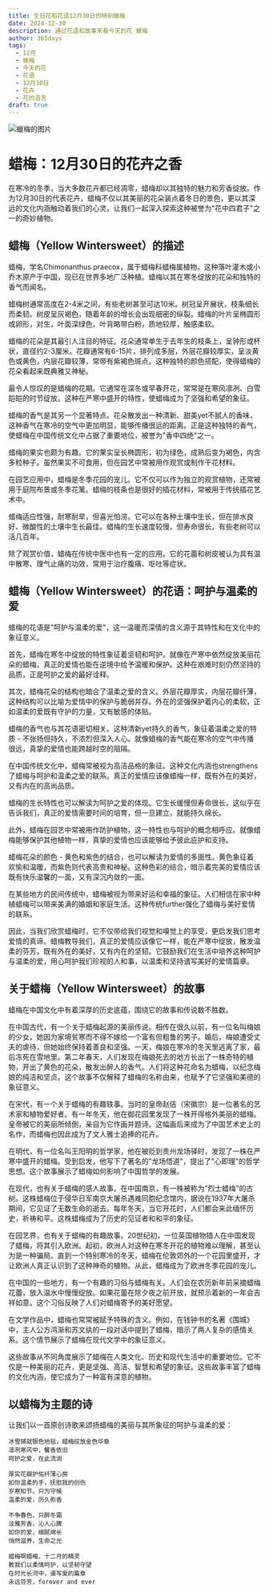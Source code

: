 ```yaml
---
title: 生日花和花语12月30日的特别蠟梅
date: 2024-12-30
description: 通过花语和故事来看今天的花 蠟梅
author: 365days
tags:
  - 12月
  - 蠟梅
  - 今天的花
  - 花语
  - 12月30日
  - 花卉
  - 花的语言
draft: true
---
```



![蠟梅的图片](#center)


# 蜡梅：12月30日的花卉之香

在寒冷的冬季，当大多数花卉都已经凋零，蜡梅却以其独特的魅力和芳香绽放。作为12月30日的代表花卉，蜡梅不仅以其美丽的花朵装点着冬日的景色，更以其深远的文化内涵触动着我们的心灵。让我们一起深入探索这种被誉为"花中四君子"之一的奇妙植物。

## 蜡梅（Yellow Wintersweet）的描述

蜡梅，学名Chimonanthus praecox，属于蜡梅科蜡梅属植物。这种落叶灌木或小乔木原产于中国，现已在世界多地广泛种植。蜡梅以其在寒冬绽放的花朵和独特的香气而闻名。

蜡梅树通常高度在2-4米之间，有些老树甚至可达10米。树冠呈开展状，枝条细长而柔韧。树皮呈灰褐色，随着年龄的增长会出现细密的纵裂。蜡梅的叶片呈椭圆形或卵形，对生，叶面深绿色，叶背略带白粉，质地较厚，触感柔软。

蜡梅的花朵是其最引人注目的特征。花朵通常单生于去年生的枝条上，呈钟形或杯状，直径约2-3厘米。花瓣通常有6-15片，排列成多层，外层花瓣较厚实，呈淡黄色或黄色，内层花瓣较薄，常带有紫褐色斑点。这种独特的颜色搭配，使得蜡梅的花朵看起来既典雅又神秘。

最令人惊叹的是蜡梅的花期。它通常在深冬或早春开花，常常是在寒风凛冽、白雪皑皑的时节绽放。这种在严寒中盛开的特性，使蜡梅成为了坚强和希望的象征。

蜡梅的香气是其另一个显著特点。花朵散发出一种清新、甜美yet不腻人的香味，这种香气在寒冷的空气中更加明显，能够传播很远的距离。正是这种独特的香气，使蜡梅在中国传统文化中占据了重要地位，被誉为"香中四绝"之一。

蜡梅的果实也颇为有趣。它的果实呈长椭圆形，初为绿色，成熟后变为褐色，内含多粒种子。虽然果实不可食用，但在园艺中常被用作观赏或制作干花材料。

在园艺应用中，蜡梅是冬季花园的宠儿。它不仅可以作为独立的观赏植物，还常被用于庭院布景或冬季花篱。蜡梅的枝条也是很好的插花材料，常被用于传统插花艺术中。

蜡梅适应性强，耐寒耐旱，但喜光怕涝。它可以在各种土壤中生长，但在排水良好、微酸性的土壤中生长最佳。蜡梅的生长速度较慢，但寿命很长，有些老树可以活几百年。

除了观赏价值，蜡梅在传统中医中也有一定的应用。它的花蕾和树皮被认为具有温中散寒、理气止痛的功效，常用于治疗腹痛、呕吐等症状。

## 蜡梅（Yellow Wintersweet）的花语：呵护与温柔的爱

蜡梅的花语是"呵护与温柔的爱"，这一温暖而深情的含义源于其特性和在文化中的象征意义。

首先，蜡梅在寒冬中绽放的特性象征着坚韧和呵护。就像在严寒中依然绽放美丽花朵的蜡梅，真正的爱情也能在逆境中给予温暖和保护。这种在艰难时刻仍然坚持的品质，正是呵护之爱的最好诠释。

其次，蜡梅花朵的结构也暗合了温柔之爱的含义。外层花瓣厚实，内层花瓣纤薄，这种结构可以比喻为爱情中的保护与脆弱并存。外在的坚强保护着内心的柔软，正如温柔的爱既有守护的力量，又有敏感的体贴。

蜡梅的香气也与其花语密切相关。这种清新yet持久的香气，象征着温柔之爱的特质 - 不张扬但持久，不浓烈但深入人心。就像蜡梅的香气能在寒冷的空气中传播很远，真挚的爱情也能跨越时空的阻隔。

在中国传统文化中，蜡梅常被视为高洁品格的象征。这种文化内涵也strengthens了蜡梅与呵护和温柔之爱的联系。真正的爱情应该像蜡梅一样，既有外在的美好，又有内在的高尚品质。

蜡梅的生长特性也可以解读为呵护之爱的体现。它生长缓慢但寿命很长，这似乎在告诉我们，真正的爱情需要时间的培育，但一旦建立，就能持久绵长。

此外，蜡梅在园艺中常被用作防护植物，这一特性也与呵护的概念相呼应。就像蜡梅能够保护其他植物一样，真挚的爱情也应该能够给予彼此庇护和支持。

蜡梅花朵的颜色 - 黄色和紫色的结合，也可以解读为爱情的多面性。黄色象征着欢愉和温暖，而紫色则代表高贵和神秘。这种色彩的结合，暗示着完美的爱情应该既有快乐温馨的一面，又有深沉内敛的一面。

在某些地方的民间传统中，蜡梅被视为带来好运和幸福的象征。人们相信在家中种植蜡梅可以带来美满的婚姻和家庭生活。这种传统further强化了蜡梅与美好爱情的联系。

因此，当我们欣赏蜡梅时，它不仅带给我们视觉和嗅觉上的享受，更启发我们思考爱情的真谛。蜡梅教导我们，真正的爱情应该像它一样，能在严寒中绽放，散发温柔的芬芳，既有外在的美好，又有内在的坚韧。它鼓励我们在生活中培养这种呵护与温柔的爱，用心呵护我们珍视的人和事，以温柔和坚持谱写美好的爱情篇章。

## 关于蜡梅（Yellow Wintersweet）的故事

蜡梅在中国文化中有着深厚的历史底蕴，围绕它的故事和传说数不胜数。

在中国古代，有一个关于蜡梅起源的美丽传说。相传在很久以前，有一位名叫梅娘的少女，她因为家境贫寒而不得不嫁给一个富有但粗鲁的男子。婚后，梅娘遭受丈夫的虐待，但她始终保持着善良和坚强。一天，梅娘在寒冷的冬天里逃离了家，最后冻死在雪地里。第二年春天，人们发现在梅娘死去的地方长出了一株奇特的植物，开出了黄色的花朵，散发出醉人的香气。人们将这种花命名为蜡梅，以纪念梅娘的纯洁和坚贞。这个故事不仅解释了蜡梅的名称由来，也赋予了它坚强和美德的象征意义。

在宋代，有一个关于蜡梅的有趣轶事。当时的皇帝赵佶（宋徽宗）是一位著名的艺术家和植物爱好者。有一年冬天，他在御花园里发现了一株开得格外美丽的蜡梅。皇帝被它的美丽所倾倒，亲自为它作画并题诗。这幅画后来成为了中国艺术史上的名作，而蜡梅也因此成为了文人雅士追捧的花卉。

在明代，有一位名叫王阳明的哲学家，他在被贬到贵州龙场驿时，发现了一株在严寒中盛开的蜡梅。受到启发，他写下了著名的"龙场悟道"，提出了"心即理"的哲学思想。这个故事展示了蜡梅如何影响了中国哲学的发展。

在现代，也有关于蜡梅的感人故事。在中国南京，有一株被称为"烈士蜡梅"的古树。这株蜡梅位于侵华日军南京大屠杀遇难同胞纪念馆内，据说在1937年大屠杀期间，它见证了无数生命的逝去。每年冬天，当它开花时，人们都会来此缅怀历史，祈祷和平。这株蜡梅成为了历史的见证者和和平的象征。

在园艺界，也有关于蜡梅的有趣故事。20世纪初，一位英国植物猎人在中国发现了蜡梅，将其引入欧洲。起初，欧洲人对这种在寒冬开花的植物难以理解，甚至认为是一种骗局。直到一个特别寒冷的冬天，蜡梅在伦敦郊外的一个花园里盛开，才让欧洲人真正认识到了这种神奇的植物。从此，蜡梅成为了欧洲冬季花园的宠儿。

在中国的一些地方，有一个有趣的习俗与蜡梅有关。人们会在农历新年前采摘蜡梅花蕾，放入温水中慢慢绽放。如果花蕾在除夕夜之前开放，就预示着新的一年会吉祥如意。这个习俗反映了人们对蜡梅寄予的美好愿望。

在文学作品中，蜡梅也常常被赋予特殊的含义。例如，在钱钟书的名著《围城》中，主人公方鸿渐和苏文纨的一段对话中提到了蜡梅，暗示了两人复杂的感情关系。这个情节展示了蜡梅在现代文学中的象征意义。

这些故事从不同角度展示了蜡梅在人类文化、历史和现代生活中的重要地位。它不仅是一种美丽的花卉，更是坚强、高洁、智慧和希望的象征。这些故事丰富了蜡梅的文化内涵，使它成为了一种富有深意的植物。

## 以蜡梅为主题的诗

让我们以一首原创诗歌来颂扬蜡梅的美丽与其所象征的呵护与温柔的爱：

```
冰雪铺就银色地毯，蜡梅绽放金色华章
凛冽寒风中，馨香依旧
呵护之爱，在此流淌

厚实花瓣护佑纤薄心房
如你温柔的手，抚慰我的创伤
岁寒知节，只为守候
温柔的爱，历久弥香

不争春色，只醉冬霜
淡雅芳香，沁人心脾
如你的爱，细腻绵长
悄然滋养，生命之光

蜡梅啊蜡梅，十二月的精灵
教我们以柔情呵护，以坚韧守望
在时光长河中，谱写爱的篇章
永远芬芳，forever and ever
```